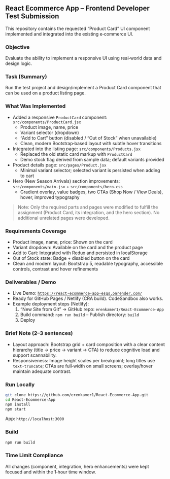 ## React Ecommerce App – Frontend Developer Test Submission

This repository contains the requested “Product Card” UI component implemented and integrated into the existing e‑commerce UI.

### Objective
Evaluate the ability to implement a responsive UI using real‑world data and design logic.

### Task (Summary)
Run the test project and design/implement a Product Card component that can be used on a product listing page.

### What Was Implemented
- Added a responsive `ProductCard` component: `src/components/ProductCard.jsx`
  - Product image, name, price
  - Variant selector (dropdown)
  - “Add to Cart” button (disabled / “Out of Stock” when unavailable)
  - Clean, modern Bootstrap‑based layout with subtle hover transitions
- Integrated into the listing page: `src/components/Products.jsx`
  - Replaced the old static card markup with `ProductCard`
  - Demo stock flag derived from sample data; default variants provided
- Product details page: `src/pages/Product.jsx`
  - Minimal variant selector; selected variant is persisted when adding to cart
- Hero (New Season Arrivals) section improvements: `src/components/main.jsx` + `src/components/hero.css`
  - Gradient overlay, value badges, two CTAs (Shop Now / View Deals), hover, improved typography

> Note: Only the required parts and pages were modified to fulfill the assignment (Product Card, its integration, and the hero section). No additional unrelated pages were developed.

### Requirements Coverage
- Product image, name, price: Shown on the card
- Variant dropdown: Available on the card and the product page
- Add to Cart: Integrated with Redux and persisted in localStorage
- Out of Stock state: Badge + disabled button on the card
- Clean and modern layout: Bootstrap 5, readable typography, accessible controls, contrast and hover refinements

### Deliverables / Demo
- Live Demo: [`https://react-ecommerce-app-esqs.onrender.com/`](https://react-ecommerce-app-esqs.onrender.com/)
- Ready for GitHub Pages / Netlify (CRA build). CodeSandbox also works.
- Example deployment steps (Netlify):
  1) “New Site from Git” → GitHub repo: `erenkamer1/React-Ecommerce-App`
  2) Build command: `npm run build` – Publish directory: `build`
  3) Deploy

### Brief Note (2–3 sentences)
- Layout approach: Bootstrap grid + card composition with a clear content hierarchy (title → price → variant → CTA) to reduce cognitive load and support scannability.
- Responsiveness: Image height scales per breakpoint; long titles use `text-truncate`; CTAs are full‑width on small screens; overlay/hover maintain adequate contrast.

### Run Locally
```bash
git clone https://github.com/erenkamer1/React-Ecommerce-App.git
cd React-Ecommerce-App
npm install
npm start
```
App: `http://localhost:3000`

### Build
```bash
npm run build
```

### Time Limit Compliance
All changes (component, integration, hero enhancements) were kept focused and within the 1‑hour time window.

